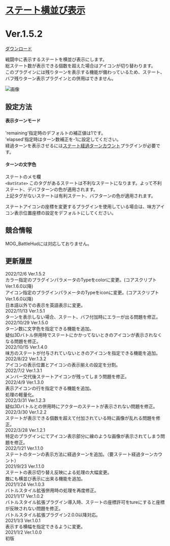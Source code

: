 # [ステート横並び表示](https://raw.githubusercontent.com/nuun888/MZ/master/NUUN_StateIconSideBySide.js)
# Ver.1.5.2
[ダウンロード](https://raw.githubusercontent.com/nuun888/MZ/master/NUUN_StateIconSideBySide.js)

戦闘中に表示するステートを横並び表示にします。  
総ステート数が表示できる個数を超えた場合はアイコンが切り替わります。  
このプラグインには残りターンを表示する機能が備わっているため、ステート、バフ残りターン表示プラグインとの併用はできません。  

![画像](img/StateIconSideBySide1.png)  

## 設定方法
#### 表示ターンモード  
'remaining'指定時のデフォルトの補正値は1です。  
'elapsed'指定時はターン数補正を-1に設定してください。  
経過ターンを表示させるには[ステート経過ターンカウント](https://github.com/nuun888/MZ/blob/master/README/StateTurnCount.md)プラグインが必要です。  

#### ターンの文字色
ステートのメモ欄  
`<BatState>`  このタグがあるステートは不利なステートになります。よって不利ステート、デバフターンの色が適用されます。  
上記タグがないステートは有利ステート、バフターンの色が適用されます。  

ステートアイコンの座標を変更するプラグインを使用している場合は、味方アイコン表示位置座標の設定をデフォルトにしてください。  

## 競合情報
MOG_BattleHudには対応しておりません。  

## 更新履歴
2022/12/6 Ver.1.5.2  
カラー指定のプラグインパラメータのTypeをcolorに変更。(コアスクリプトVer.1.6.0以降)  
アイコン指定のプラグインパラメータのTypeをiconに変更。(コアスクリプトVer.1.6.0以降)  
日本語以外での表示を英語表示に変更。  
2022/11/13 Ver.1.5.1  
ターンを表示しない場合、ステート、バフ付加時にエラーが出る問題を修正。  
2022/10/29 Ver.1.5.0  
ターン数に文字色を指定できる機能を追加。  
疑似3Dバトル併用時でステートにかかってないときのアイコンが表示されなくなる問題を修正。  
2022/10/15 Ver.1.4.0  
味方のステートが付与されていないときのアイコンを指定できる機能を追加。  
2022/8/22 Ver.1.3.2  
アイコンの表示位置とアイコンの表示揃えの設定を分割。  
2022/7/2 Ver.1.3.1  
メンバー交代後ステートアイコンが残ってしまう問題を修正。  
2022/4/9 Ver.1.3.0  
表示アイコンの行を指定できる機能を追加。  
処理の軽量化。  
2022/3/31 Ver.1.2.3  
疑似3Dバトルとの併用時にアクターのステートが表示されない問題を修正。  
2022/3/30 Ver.1.2.2  
ステートが表示できる個数を超えて付加されている時に画像が乱れる問題を修正。  
2022/3/28 Ver.1.2.1  
特定のプラグインにてアイコン表示部分に線のような画像が表示されてしまう問題を修正。  
2022/1/21 Ver.1.1.0  
ステートのターンの表示方法に経過ターンを追加。（要ステート経過ターンカウント）  
2021/9/23 Ver.1.1.0  
ステートの表示切り替え反映による処理の大幅変更。  
敵にも横並び表示に出来る機能を追加。  
2021/1/24 Ver.1.0.3  
バトルスタイル拡張併用時の処理を再度修正。  
2021/1/17 Ver.1.0.2  
バトルスタイル拡張プラグイン導入時、ステートの座標許可をtureにすると座標が反映されない問題を修正。  
バトルスタイル拡張プラグイン2.0.0以降対応。  
2021/1/3 Ver.1.0.1  
表示する横幅を指定できるように変更。  
2021/1/2 Ver.1.0.0  
初版  
